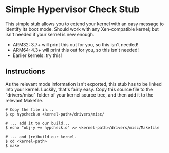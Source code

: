 
# Simple Hypervisor Check Stub

This simple stub allows you to extend your kernel with an easy
message to identify its boot mode. Should work with any Xen-compatible
kernel; but isn't needed if your kernel is new enough.

- ARM32: 3.7+ will print this out for you, so this isn't needed!
- ARM64: 4.3+ will print this out for you, so this isn't needed!
- Earlier kernels: try this!

## Instructions

As the relevant mode information isn't exported, this stub has to be
linked into your kernel. Luckily, that's fairly easy. Copy this source
file to the "drivers/misc" folder of your kernel source tree, and
then add it to the relevant Makefile.

```
# Copy the file in...
$ cp hypcheck.o <kernel-path>/drivers/misc/

# ... add it to our build...
$ echo "obj-y += hypcheck.o" >> <kernel-path>/drivers/misc/Makefile

# ... and (re)build our kernel.
$ cd <kernel-path>
$ make
```
